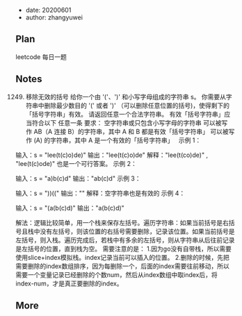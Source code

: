 - date: 20200601 
- author: zhangyuwei

## Plan
leetcode 每日一题
## Notes
1249. 移除无效的括号
给你一个由 '('、')' 和小写字母组成的字符串 s。
你需要从字符串中删除最少数目的 '(' 或者 ')' （可以删除任意位置的括号)，使得剩下的「括号字符串」有效。
请返回任意一个合法字符串。
有效「括号字符串」应当符合以下 任意一条 要求：
空字符串或只包含小写字母的字符串
可以被写作 AB（A 连接 B）的字符串，其中 A 和 B 都是有效「括号字符串」
可以被写作 (A) 的字符串，其中 A 是一个有效的「括号字符串」
 
示例 1：

输入：s = "lee(t(c)o)de)"
输出："lee(t(c)o)de"
解释："lee(t(co)de)" , "lee(t(c)ode)" 也是一个可行答案。
示例 2：

输入：s = "a)b(c)d"
输出："ab(c)d"
示例 3：

输入：s = "))(("
输出：""
解释：空字符串也是有效的
示例 4：

输入：s = "(a(b(c)d)"
输出："a(b(c)d)"

解法：逻辑比较简单，用一个栈来保存左括号。遍历字符串：如果当前括号是右括号且栈中没有左括号，则该位置的右括号需要删除，记录该位置。如果当前括号是左括号，则入栈。遍历完成后，若栈中有多余的左括号，则从字符串从后往前记录是左括号的位置，直到栈为空。
需要注意的是：
1.因为go没有自带栈，所以需要使用slice+index模拟栈。index记录当前可以插入的位置。
2.删除的时候，先把需要删除的index数组排序，因为每删除一个，后面的index需要往前移动，所以需要一个变量记录已经删除的个数num，然后从index数组中取index后，将index-num，才是真正要删除的index。
## More
